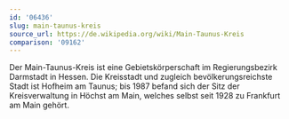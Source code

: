 ```yaml
---
id: '06436'
slug: main-taunus-kreis
source_url: https://de.wikipedia.org/wiki/Main-Taunus-Kreis
comparison: '09162'
---
```


Der Main-Taunus-Kreis ist eine Gebietskörperschaft im Regierungsbezirk Darmstadt in Hessen. Die Kreisstadt und zugleich bevölkerungsreichste Stadt ist Hofheim am Taunus; bis 1987 befand sich der Sitz der Kreisverwaltung in Höchst am Main, welches selbst seit 1928 zu Frankfurt am Main gehört.

